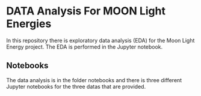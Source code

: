 # DATA Analysis For MOON Light Energies

In this repository there is exploratory data analysis (EDA) for the Moon Light Energy project. The EDA is performed in the Jupyter notebook.

## Notebooks

The data analysis is in the folder notebooks and there is three different Jupyter notebooks for the three datas that are provided.
